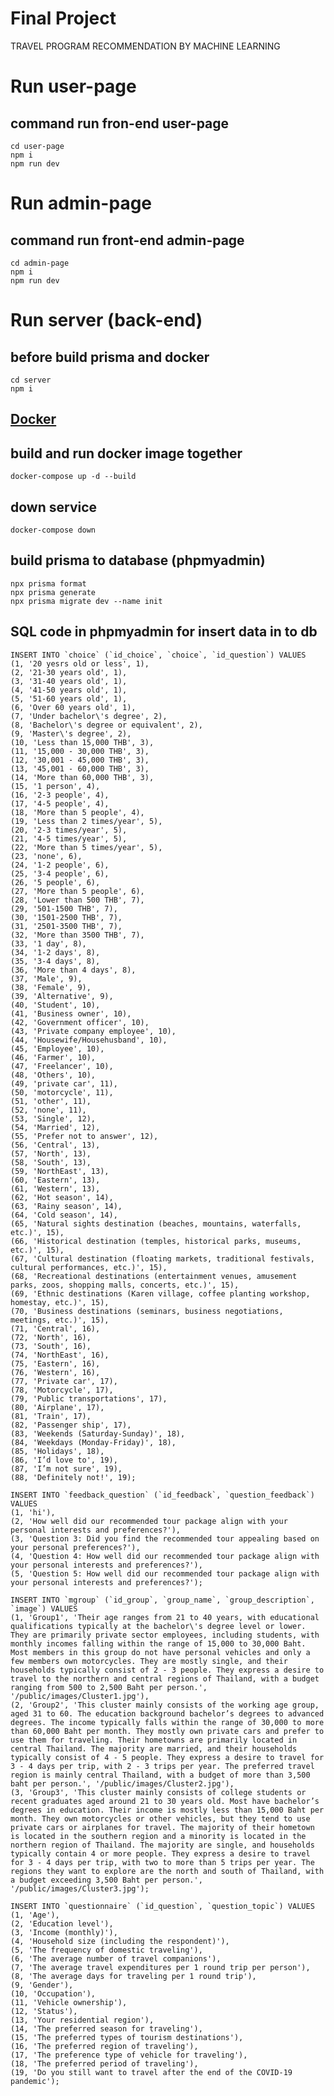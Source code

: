 # Final Project
TRAVEL PROGRAM RECOMMENDATION BY MACHINE LEARNING

# Run user-page 
  ## command run fron-end user-page
    cd user-page
    npm i
    npm run dev
  
# Run admin-page 
  ## command run front-end admin-page
    cd admin-page
    npm i
    npm run dev

# Run server (back-end)
  ## before build prisma and docker
    cd server
    npm i

## [Docker](https://docs.mikelopster.dev/c/basic/intro)  
  ## build and run docker image together
    docker-compose up -d --build
  ## down service
    docker-compose down    
  
  ## build prisma to database (phpmyadmin)
    npx prisma format
    npx prisma generate
    npx prisma migrate dev --name init
  ## SQL code in phpmyadmin for insert data in to db
    INSERT INTO `choice` (`id_choice`, `choice`, `id_question`) VALUES
    (1, '20 yesrs old or less', 1),
    (2, '21-30 years old', 1),
    (3, '31-40 years old', 1),
    (4, '41-50 years old', 1),
    (5, '51-60 years old', 1),
    (6, 'Over 60 years old', 1),
    (7, 'Under bachelor\'s degree', 2),
    (8, 'Bachelor\'s degree or equivalent', 2),
    (9, 'Master\'s degree', 2),
    (10, 'Less than 15,000 THB', 3),
    (11, '15,000 - 30,000 THB', 3),
    (12, '30,001 - 45,000 THB', 3),
    (13, '45,001 - 60,000 THB', 3),
    (14, 'More than 60,000 THB', 3),
    (15, '1 person', 4),
    (16, '2-3 people', 4),
    (17, '4-5 people', 4),
    (18, 'More than 5 people', 4),
    (19, 'Less than 2 times/year', 5),
    (20, '2-3 times/year', 5),
    (21, '4-5 times/year', 5),
    (22, 'More than 5 times/year', 5),
    (23, 'none', 6),
    (24, '1-2 people', 6),
    (25, '3-4 people', 6),
    (26, '5 people', 6),
    (27, 'More than 5 people', 6),
    (28, 'Lower than 500 THB', 7),
    (29, '501-1500 THB', 7),
    (30, '1501-2500 THB', 7),
    (31, '2501-3500 THB', 7),
    (32, 'More than 3500 THB', 7),
    (33, '1 day', 8),
    (34, '1-2 days', 8),
    (35, '3-4 days', 8),
    (36, 'More than 4 days', 8),
    (37, 'Male', 9),
    (38, 'Female', 9),
    (39, 'Alternative', 9),
    (40, 'Student', 10),
    (41, 'Business owner', 10),
    (42, 'Government officer', 10),
    (43, 'Private company employee', 10),
    (44, 'Housewife/Househusband', 10),
    (45, 'Employee', 10),
    (46, 'Farmer', 10),
    (47, 'Freelancer', 10),
    (48, 'Others', 10),
    (49, 'private car', 11),
    (50, 'motorcycle', 11),
    (51, 'other', 11),
    (52, 'none', 11),
    (53, 'Single', 12),
    (54, 'Married', 12),
    (55, 'Prefer not to answer', 12),
    (56, 'Central', 13),
    (57, 'North', 13),
    (58, 'South', 13),
    (59, 'NorthEast', 13),
    (60, 'Eastern', 13),
    (61, 'Western', 13),
    (62, 'Hot season', 14),
    (63, 'Rainy season', 14),
    (64, 'Cold season', 14),
    (65, 'Natural sights destination (beaches, mountains, waterfalls, etc.)', 15),
    (66, 'Historical destination (temples, historical parks, museums, etc.)', 15),
    (67, 'Cultural destination (floating markets, traditional festivals, cultural performances, etc.)', 15),
    (68, 'Recreational destinations (entertainment venues, amusement parks, zoos, shopping malls, concerts, etc.)', 15),
    (69, 'Ethnic destinations (Karen village, coffee planting workshop, homestay, etc.)', 15),
    (70, 'Business destinations (seminars, business negotiations, meetings, etc.)', 15),
    (71, 'Central', 16),
    (72, 'North', 16),
    (73, 'South', 16),
    (74, 'NorthEast', 16),
    (75, 'Eastern', 16),
    (76, 'Western', 16),
    (77, 'Private car', 17),
    (78, 'Motorcycle', 17),
    (79, 'Public transportations', 17),
    (80, 'Airplane', 17),
    (81, 'Train', 17),
    (82, 'Passenger ship', 17),
    (83, 'Weekends (Saturday-Sunday)', 18),
    (84, 'Weekdays (Monday-Friday)', 18),
    (85, 'Holidays', 18),
    (86, 'I’d love to', 19),
    (87, 'I’m not sure', 19),
    (88, 'Definitely not!', 19);
    
    INSERT INTO `feedback_question` (`id_feedback`, `question_feedback`) VALUES
    (1, 'hi'),
    (2, 'How well did our recommended tour package align with your personal interests and preferences?'),
    (3, 'Question 3: Did you find the recommended tour appealing based on your personal preferences?'),
    (4, 'Question 4: How well did our recommended tour package align with your personal interests and preferences?'),
    (5, 'Question 5: How well did our recommended tour package align with your personal interests and preferences?');
    
    INSERT INTO `mgroup` (`id_group`, `group_name`, `group_description`, `image`) VALUES
    (1, 'Group1', 'Their age ranges from 21 to 40 years, with educational qualifications typically at the bachelor\'s degree level or lower. They are primarily private sector employees, including students, with monthly incomes falling within the range of 15,000 to 30,000 Baht. Most members in this group do not have personal vehicles and only a few members own motorcycles. They are mostly single, and their households typically consist of 2 - 3 people. They express a desire to travel to the northern and central regions of Thailand, with a budget ranging from 500 to 2,500 Baht per person.', '/public/images/Cluster1.jpg'),
    (2, 'Group2', 'This cluster mainly consists of the working age group, aged 31 to 60. The education background bachelor’s degrees to advanced degrees. The income typically falls within the range of 30,000 to more than 60,000 Baht per month. They mostly own private cars and prefer to use them for traveling. Their hometowns are primarily located in central Thailand. The majority are married, and their households typically consist of 4 - 5 people. They express a desire to travel for 3 - 4 days per trip, with 2 - 3 trips per year. The preferred travel region is mainly central Thailand, with a budget of more than 3,500 baht per person.', '/public/images/Cluster2.jpg'),
    (3, 'Group3', 'This cluster mainly consists of college students or recent graduates aged around 21 to 30 years old. Most have bachelor’s degrees in education. Their income is mostly less than 15,000 Baht per month. They own motorcycles or other vehicles, but they tend to use private cars or airplanes for travel. The majority of their hometown is located in the southern region and a minority is located in the northern region of Thailand. The majority are single, and households typically contain 4 or more people. They express a desire to travel for 3 - 4 days per trip, with two to more than 5 trips per year. The regions they want to explore are the north and south of Thailand, with a budget exceeding 3,500 Baht per person.', '/public/images/Cluster3.jpg');
    
    INSERT INTO `questionnaire` (`id_question`, `question_topic`) VALUES
    (1, 'Age'),
    (2, 'Education level'),
    (3, 'Income (monthly)'),
    (4, 'Household size (including the respondent)'),
    (5, 'The frequency of domestic traveling'),
    (6, 'The average number of travel companions'),
    (7, 'The average travel expenditures per 1 round trip per person'),
    (8, 'The average days for traveling per 1 round trip'),
    (9, 'Gender'),
    (10, 'Occupation'),
    (11, 'Vehicle ownership'),
    (12, 'Status'),
    (13, 'Your residential region'),
    (14, 'The preferred season for traveling'),
    (15, 'The preferred types of tourism destinations'),
    (16, 'The preferred region of traveling'),
    (17, 'The preference type of vehicle for traveling'),
    (18, 'The preferred period of traveling'),
    (19, 'Do you still want to travel after the end of the COVID-19 pandemic');
    
  

  

